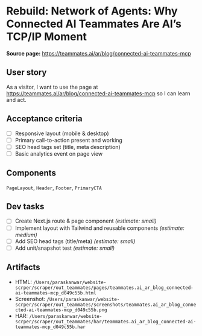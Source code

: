 # Rebuild: Network of Agents: Why Connected AI Teammates Are AI’s TCP/IP Moment

**Source page:** https://teammates.ai/ar/blog/connected-ai-teammates-mcp

## User story
As a visitor, I want to use the page at https://teammates.ai/ar/blog/connected-ai-teammates-mcp so I can learn and act.

## Acceptance criteria
- [ ] Responsive layout (mobile & desktop)
- [ ] Primary call-to-action present and working
- [ ] SEO head tags set (title, meta description)
- [ ] Basic analytics event on page view

## Components
`PageLayout`, `Header`, `Footer`, `PrimaryCTA`

## Dev tasks
- [ ] Create Next.js route & page component _(estimate: small)_
- [ ] Implement layout with Tailwind and reusable components _(estimate: medium)_
- [ ] Add SEO head tags (title/meta) _(estimate: small)_
- [ ] Add unit/snapshot test _(estimate: small)_

## Artifacts
- HTML: `/Users/paraskanwar/website-scrper/scraper/out_teammates/pages/teammates.ai_ar_blog_connected-ai-teammates-mcp_d049c55b.html`
- Screenshot: `/Users/paraskanwar/website-scrper/scraper/out_teammates/screenshots/teammates.ai_ar_blog_connected-ai-teammates-mcp_d049c55b.png`
- HAR: `/Users/paraskanwar/website-scrper/scraper/out_teammates/har/teammates.ai_ar_blog_connected-ai-teammates-mcp_d049c55b.har`
